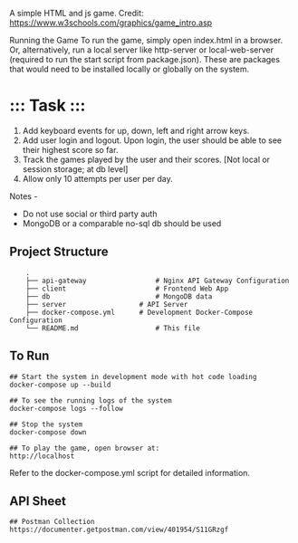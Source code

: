 A simple HTML and js game.
Credit: https://www.w3schools.com/graphics/game_intro.asp


Running the Game
To run the game, simply open index.html in a browser. Or, alternatively, run a local server like http-server or local-web-server (required to run the start script from package.json). These are packages that would need to be installed locally or globally on the system.

::: Task :::
============

1. Add keyboard events for up, down, left and right arrow keys.
2. Add user login and logout. Upon login, the user should be able to see their highest score so far.
3. Track the games played by the user and their scores. [Not local or session storage; at db level]
4. Allow only 10 attempts per user per day.

Notes -
* Do not use social or third party auth
* MongoDB or a comparable no-sql db should be used

## Project Structure 

```
	.
	├── api-gateway                 # Nginx API Gateway Configuration
	├── client             	        # Frontend Web App
	├── db                          # MongoDB data
	├── server      	        # API Server
	├── docker-compose.yml		# Development Docker-Compose Configuration
	└── README.md	                # This file
```



## To Run
```	
## Start the system in development mode with hot code loading
docker-compose up --build

## To see the running logs of the system
docker-compose logs --follow

## Stop the system
docker-compose down

## To play the game, open browser at: 
http://localhost

```
Refer to the docker-compose.yml script for detailed information.

## API Sheet
```
## Postman Collection
https://documenter.getpostman.com/view/401954/S11GRzgf
```
